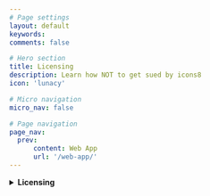 ```yaml
---
# Page settings
layout: default
keywords:
comments: false

# Hero section
title: Licensing
description: Learn how NOT to get sued by icons8
icon: 'lunacy'

# Micro navigation
micro_nav: false

# Page navigation
page_nav:
  prev:
      content: Web App
      url: '/web-app/'
---
```


<details markdown="1">
  <summary>
   <strong>Licensing</strong>
  </summary>
 
  <!-- Paid and free of charge options are available to our clients. -->
 
 <ul markdown="1">
  <hr>
   <li>
   <details>
     <summary>
       <strong> Paid Option  </strong>
     </summary>
     
  Paying customers are eligible to download icons in PNG, SVG, EPS, and PDF file formats in any size up to 2048 pixels. Licensing is available in the form of subscriptions. Monthly and annual subscriptions are available. In case of monthly subscription, your account is charged once per month. In case of annual subscription, your account is charged once a year. You may cancel your subscription at any time. All materials downloaded while you are on subscription <b>stay yours for good</b>. You may continue to use them in current or future commercial projects. Few restrictions are applied. Please read more about [permitted and prohibited uses](https://icons8.com/download/Icons8_License.pdf).


[Monthly subscription would cost you 19.95$ and annual just 199.90$](https://icons8.com/paid-license-99/#/). 
   
   </details>
   
   </li>
    <hr>
   <li>
   <details>
    <summary>
      <strong> Free of Charge Option </strong>
    </summary>
    <div markdown="1">
      You are welcome to use icons apps for free for personal or commercial use. In this case, you have to reference us somewhere in an appropriate place of your product. In most cases, it is enough to place a web link pointed to our website's main page. A better option would be to place a link pointed directly to the icon you decided to use. Please note that the free icons can only be downloaded in PNG up to 100x100px. The [Popular Icons](https://icons8.com/icon/pack/free-icons/all) and [Logos](https://icons8.com/icon/pack/Logos/all) are free in all formats, including SVG.
    </div>

 <details>
    <summary>
      <strong> How to Setup a Link? </strong>
    </summary>
  Below is the list of suggested places where you may set up a link:

  - Websites - we require linking from all pages where the icons are used. Please put the link in the footer if the icons are used on each page. A nice example:  
  
  ![](https://storage.crisp.chat/users/helpdesk/website/0387cc22-33e9-44e8-826f-c5c18d31fc81/15635e20-8c02-41d0-9b98-da3da95cf81b.png)  
    
  - Desktop software - please put the link in the About dialog
  - Mobile apps - please put the link in the About dialog and acknowledgment on
    the AppStore/Google Play page. If the application doesn’t have an
    About section, please reference [Icons8](https://icons8.com/) on the app page
  - Chrome App - please add the link to the description in the Chrome Web Store and (if it doesn't break your layout) somewhere in Settings   
  - WordPress plugin - please link on the Settings page of the plugin and the
    plugin page   
  - PDF, Excel, Word, any other document and also eBooks
    and printed editions - you can put the link anywhere in the document 
  - PC game - please put the link in the Credits section. And we would
    love to have a copy of the game, thank you :-)   
  - YouTube - please put the link in the description box   
  - eBay page - you can put the link in the footer   
  - Social network - please place the link in some of your posts
  - T-shirts, mugs, umbrellas etc. - put the link in some noticeable location of the product
  </details>


   </li>
   <hr>
 </ul>
</details> 
